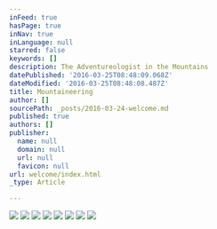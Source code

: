 ```yaml
---
inFeed: true
hasPage: true
inNav: true
inLanguage: null
starred: false
keywords: []
description: The Adventureologist in the Mountains
datePublished: '2016-03-25T08:48:09.068Z'
dateModified: '2016-03-25T08:48:08.487Z'
title: Mountaineering
author: []
sourcePath: _posts/2016-03-24-welcome.md
published: true
authors: []
publisher:
  name: null
  domain: null
  url: null
  favicon: null
url: welcome/index.html
_type: Article

---
```

![](https://s3-us-west-2.amazonaws.com/the-grid-img/p/240ca6202f276fcf0c5cb43e7cff695ecb1ab8cc.jpg)
![](https://the-grid-user-content.s3-us-west-2.amazonaws.com/d433d3cf-b1b6-4a6c-bd11-8338fd954098.jpg)
![](https://the-grid-user-content.s3-us-west-2.amazonaws.com/28c5c80a-7da7-432f-bd3e-70d61a17251f.jpg)
![](https://the-grid-user-content.s3-us-west-2.amazonaws.com/ed41e458-e322-492d-8795-e2ea5dbbd3ee.jpg)
![](https://the-grid-user-content.s3-us-west-2.amazonaws.com/e1ff2129-7313-4e55-b147-d1b6f1072202.jpg)
![](https://the-grid-user-content.s3-us-west-2.amazonaws.com/993a8925-500e-44b0-b9dc-1eaa3c67095d.jpg)
![](https://the-grid-user-content.s3-us-west-2.amazonaws.com/0d7f7b6b-fa07-4e57-a5e4-11087712ab9e.jpg)
![](https://the-grid-user-content.s3-us-west-2.amazonaws.com/075a4410-2fed-44e7-b4cf-3433e8bd2394.jpg)